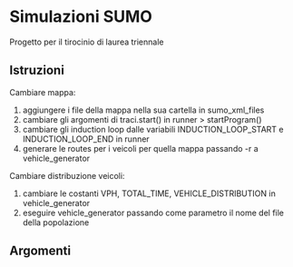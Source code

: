 # Simulazioni SUMO
Progetto per il tirocinio di laurea triennale

## Istruzioni

Cambiare mappa:
1. aggiungere i file della mappa nella sua cartella in sumo_xml_files
2. cambiare gli argomenti di traci.start() in runner > startProgram()
3. cambiare gli induction loop dalle variabili INDUCTION_LOOP_START e INDUCTION_LOOP_END in runner
4. generare le routes per i veicoli per quella mappa passando -r a vehicle_generator

Cambiare distribuzione veicoli:
1. cambiare le costanti VPH, TOTAL_TIME, VEHICLE_DISTRIBUTION in vehicle_generator
2. eseguire vehicle_generator passando come parametro il nome del file della popolazione

## Argomenti

